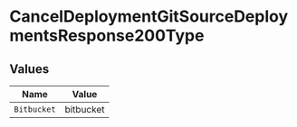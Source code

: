 # CancelDeploymentGitSourceDeploymentsResponse200Type


## Values

| Name        | Value       |
| ----------- | ----------- |
| `Bitbucket` | bitbucket   |